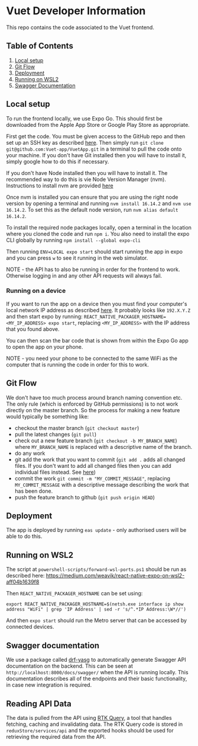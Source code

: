 # Vuet Developer Information

This repo contains the code associated to the Vuet frontend.

## Table of Contents

1. [Local setup](#local-setup)
2. [Git Flow](#git-flow)
3. [Deployment](#deployment)
4. [Running on WSL2](#running-on-wsl2)
5. [Swagger Documentation](#swagger-documentation)

## Local setup

To run the frontend locally, we use Expo Go. This should first be downloaded from the Apple App Store or Google Play Store as appropriate.

First get the code. You must be given access to the GitHub repo and then set up an SSH key as described [here](https://www.inmotionhosting.com/support/server/ssh/how-to-add-ssh-keys-to-your-github-account/). Then simply run `git clone git@github.com:Vuet-app/VuetApp.git` in a terminal to pull the code onto your machine. If you don't have Git installed then you will have to install it, simply google how to do this if necessary.

If you don't have Node installed then you will have to install it. The recommended way to do this is vie Node Version Manager (nvm). Instructions to install nvm are provided [here](https://heynode.com/tutorial/install-nodejs-locally-nvm/)

Once nvm is installed you can ensure that you are using the right node version by opening a terminal and running `nvm install 16.14.2` and `nvm use 16.14.2`. To set this as the default node version, run `nvm alias default 16.14.2`.

To install the required node packages locally, open a terminal in the location where you cloned the code and run `npm i`. You also need to install the expo CLI globally by running `npm install --global expo-cli`

Then running `ENV=LOCAL expo start` should start running the app in expo and you can press `w` to see it running in the web simulator.

NOTE - the API has to also be running in order for the frontend to work. Otherwise logging in and any other API requests will always fail.

### Running on a device

If you want to run the app on a device then you must find your computer's local network IP address as described [here](https://www.avast.com/c-how-to-find-ip-address#:~:text=Open%20the%20Start%20menu%20and%20type%20cmd%20to%20open%20the,that%20includes%20your%20IP%20address.). It probably looks like `192.X.Y.Z` and then start expo by running:
`REACT_NATIVE_PACKAGER_HOSTNAME=<MY_IP_ADDRESS> expo start`, replacing `<MY_IP_ADDRESS>` with the IP address that you found above.

You can then scan the bar code that is shown from within the Expo Go app to open the app on your phone.

NOTE - you need your phone to be connected to the same WiFi as the computer that is running the code in order for this to work.

## Git Flow

We don't have too much process around branch naming convention etc. The only rule (which is enforced by GitHub permissions) is to not work directly on the master branch. So the process for making a new feature would typically be something like:

- checkout the master branch (`git checkout master`)
- pull the latest changes (`git pull`)
- check out a new feature branch (`git checkout -b MY_BRANCH_NAME`) where `MY_BRANCH_NAME` is replaced with a descriptive name of the branch.
- do any work
- git add the work that you want to commit (`git add .` adds all changed files. If you don't want to add all changed files then you can add individual files instead. See [here](https://www.earthdatascience.org/workshops/intro-version-control-git/basic-git-commands/#:~:text=git%20add%20%3A%20takes%20a%20modified,associated%20with%20a%20unique%20identifier.))
- commit the work `git commit -m "MY_COMMIT_MESSAGE"`, replacing `MY_COMMIT_MESSAGE` with a descriptive message describing the work that has been done.
- push the feature branch to github (`git push origin HEAD`)

## Deployment

The app is deployed by running `eas update` - only authorised users will be able to do this.

## Running on WSL2

The script at `powershell-scripts/forward-wsl-ports.ps1` should be run as described here:
https://medium.com/weavik/react-native-expo-on-wsl2-aff04b1639f8

Then `REACT_NATIVE_PACKAGER_HOSTNAME` can be set using:

```
export REACT_NATIVE_PACKAGER_HOSTNAME=$(netsh.exe interface ip show address "WiFi" | grep 'IP Address' | sed -r 's/^.*IP Address:\W*//')
```

And then `expo start` should run the Metro server that can be accessed by connected devices.

## Swagger documentation

We use a package called [drf-yasg](https://drf-yasg.readthedocs.io/en/stable/) to automatically generate Swagger API documentation on the backend. This can be seen at `http://localhost:8000/docs/swagger/` when the API is running locally. This documentation describes all of the endpoints and their basic functionality, in case new integration is required.

## Reading API Data

The data is pulled from the API using [RTK Query](https://redux-toolkit.js.org/rtk-query/overview), a tool that handles fetching, caching and invalidating data. The RTK Query code is stored in `reduxStore/services/api` and the exported hooks should be used for retrieving the required data from the API.
